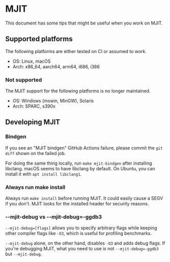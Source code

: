 # MJIT

This document has some tips that might be useful when you work on MJIT.

## Supported platforms

The following platforms are either tested on CI or assumed to work.

* OS: Linux, macOS
* Arch: x86\_64, aarch64, arm64, i686, i386

### Not supported

The MJIT support for the following platforms is no longer maintained.

* OS: Windows (mswin, MinGW), Solaris
* Arch: SPARC, s390x

## Developing MJIT

### Bindgen

If you see an "MJIT bindgen" GitHub Actions failure, please commit the `git diff` shown on the failed job.

For doing the same thing locally, run `make mjit-bindgen` after installing libclang.
macOS seems to have libclang by default. On Ubuntu, you can install it with `apt install libclang1`.

### Always run make install

Always run `make install` before running MJIT. It could easily cause a SEGV if you don't.
MJIT looks for the installed header for security reasons.

### --mjit-debug vs --mjit-debug=-ggdb3

`--mjit-debug=[flags]` allows you to specify arbitrary flags while keeping other compiler flags like `-O3`,
which is useful for profiling benchmarks.

`--mjit-debug` alone, on the other hand, disables `-O3` and adds debug flags.
If you're debugging MJIT, what you need to use is not `--mjit-debug=-ggdb3` but `--mjit-debug`.
